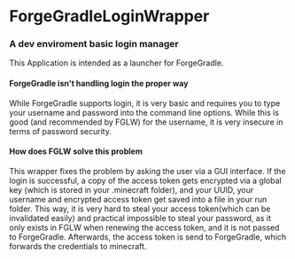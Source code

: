 # ForgeGradleLoginWrapper
<h3>A dev enviroment basic login manager</h3>

This Application is intended as a launcher for ForgeGradle.

<h4>ForgeGradle isn't handling login the proper way</h4>

While ForgeGradle supports login, it is very basic and requires you to type your
username and password into the command line options.
While this is good (and recommended by FGLW) for the username, it is very insecure
in terms of password security.

<h4>How does FGLW solve this problem</h4>

This wrapper fixes the problem by asking the user via a GUI interface.
If the login is successful, a copy of the access token gets encrypted via a global key
(which is stored in your .minecraft folder), and your UUID, your username and 
encrypted access token get saved into a file in your run folder.
This way, it is very hard to steal your access token(which can be invalidated easily)
and practical impossible to steal your password, as it only exists in FGLW when renewing
the access token, and it is not passed to ForgeGradle. 
Afterwards, the access token is send to ForgeGradle, which
forwards the credentials to minecraft.